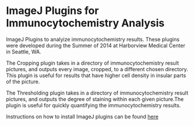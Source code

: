 ImageJ Plugins for Immunocytochemistry Analysis
====


ImageJ Plugins to analyize immunocytochemistry results. These plugins were developed during the Summer of 2014 at Harborview Medical Center in Seattle, WA.

The Cropping plugin takes in a directory of immunocytochemistry result pictures, and outputs every image, cropped, to a different chosen directory. This plugin is useful for results that have higher cell density in insular parts of the picture. 

The Thresholding plugin takes in a directory of immunocytochemistry result pictures, and outputs the degree of staining within each given picture.The plugin is useful for quickly quantifying the immunocytochemistry results. 


Instructions on how to install ImageJ plugins can be found <a href="http://imagejdocu.tudor.lu/doku.php?id=howto:plugins:how_to_install_a_plugin">here</a>